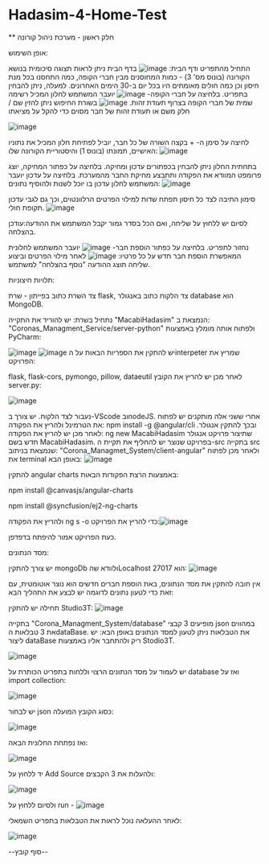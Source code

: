 # Hadasim-4-Home-Test
**
חלק ראשון - מערכת ניהול קורונה

אופן השימוש:

התחיל מהתפריט ודף הבית:
![image](https://github.com/TairMalul/Hadasim-4-Home-Test/assets/118104637/f49b7ae0-2eff-4183-805e-de9d55dadf78)
בדף הבית ניתן לראות תצוגה סיכומית בנושא הקורונה (בונוס מס' 3) - כמות המחוסנים מבין חברי הקופה, כמה התחסנו בכל מנת חיסון וכן כמה חולים מאומתים היו בכל יום ב-30 הימים האחרונים.
למעלה, ניתן להבחין בתפריט. בלחיצה על חברי הקופה-
![image](https://github.com/TairMalul/Hadasim-4-Home-Test/assets/118104637/b8071d05-3f88-4f89-9e46-57da311d6eaa)
יועבר המשתמש לחלון המכיל רשימה שמית של חברי הקופה בצרוף תעודת זהות. 
![image](https://github.com/TairMalul/Hadasim-4-Home-Test/assets/118104637/d50028d6-080d-479c-b3b6-078e7aade0d3)
בשורת החיפוש ניתן להזין שם / חלק משם או תעודת זהות של חבר מסוים כדי להקל על מציאתו

![image](https://github.com/TairMalul/Hadasim-4-Home-Test/assets/118104637/ca461ef7-72fd-411a-a91a-1976c69e0166)

לחיצה על סימן ה- + בקצה השורה של כל חבר, יוביל לפתיחת חלון המכיל את נתוניו האישיים, תמונתו (בונוס 1) והיסטוריית הקורונה שלו:
![image](https://github.com/TairMalul/Hadasim-4-Home-Test/assets/118104637/4697d424-e6e7-44e2-b386-bd6114b8b54d)

בתחתית החלון ניתן להבחין בכפתורים עדכון ומחיקה. בלחיצה על כפתור המחיקה, יוצג פרומפט המוודא את הפקודה ותתבצע מחיקת החבר מהמערכת.
בלחיצה על עדכון יועבר המשתמש לחלון עדכון בו יוכל לשנות ולהוסיף נתונים:
![image](https://github.com/TairMalul/Hadasim-4-Home-Test/assets/118104637/ba39aa0f-8f17-483e-abd7-80d03e3c0fc1)

סימון התיבה לצד כל חיסון תפתח שדות למילוי הפרטים הרלוונטוים, וכך גם לגבי עדכון תקופת חולי.
![image](https://github.com/TairMalul/Hadasim-4-Home-Test/assets/118104637/a25750b0-9cc8-4f30-861a-b23e7e13536f)

לסיום יש ללחוץ על שליחה, ואם הכל בסדר גמור יקבל המשתמש את ההודעה:עודכן בהצלחה.

נחזור לתפריט.
בלחיצה על כפתור הוספת חבר-
![image](https://github.com/TairMalul/Hadasim-4-Home-Test/assets/118104637/d1ec7775-6ef4-4029-ab45-d24ec24da3fb)
יועבר המשתמש לחלונית המאפשרת הוספת חבר חדש על כל פרטיו:
![image](https://github.com/TairMalul/Hadasim-4-Home-Test/assets/118104637/bc3edc0f-7015-4bb9-b217-e79347c2109b)
לאחר מילוי הפרטים וביצוע שליחה תוצג ההודעה "נוסף בהצלחה" למשתמש.

תלויות חיצוניות:

צד השרת כתוב בפייתון - שרת flask, צד הלקוח כתוב באנגולר database הוא MongoDB.

נתחיל בשרת:
יש להוריד את התקייה "MacabiHadasim" הנמצאת ב: "Coronas_Managment_Service/server-python" ולפתוח אותה מומלץ באמצעות PyCharm:

![image](https://github.com/TairMalul/Hadasim-4-Home-Test/assets/118104637/5d5b9f7f-19dd-44be-accf-8b77d1bbcafd)
![image](https://github.com/TairMalul/Hadasim-4-Home-Test/assets/118104637/ac44bb6e-1728-4bbb-b6b4-4996eb35c225)
יש להתקין את הספריות הבאות על הinterpeter שמריץ את הפרויקט:

flask, flask-cors, pymongo, pillow, dataeutil
לאחר מכן יש להריץ את הקובץ server.py:


![image](https://github.com/TairMalul/Hadasim-4-Home-Test/assets/118104637/9e48b9e2-4414-4255-9ed0-071ca975e6e8)

נעבור לצד הלקוח. יש צורך ב-VScode ובnodeJS. 
אחרי ששני אלה מותקנים יש לפתוח את הטרמינל ולהריץ את הפקודה: npm install -g @angular/cli ובכך להתקין אנגולר. 
לאחר מכן יש להריץ את הפקודה: ng new MacabiHadasim שתיצור פרויקט אנגולר חדש בשם MacabiHadasim. 
בפרויקט שנוצר יש להחליף את תקיית ה-src בתקייה src שנמצאת בניתוב: "Corona_Managmet_System/client-angular" ולאחר מכן לפתוח את terminal באופן הבא:
![image](https://github.com/TairMalul/Hadasim-4-Home-Test/assets/118104637/b8edea47-681d-4916-a9bb-5aa09ba8c70b)

להתקין angular charts באמצעות הרצת הפקודות הבאות:

npm install @canvasjs/angular-charts

npm install @syncfusion/ej2-ng-charts


ולהריץ את הפקודה ng s -o כדי להריץ את הפרויקט:![image](https://github.com/TairMalul/Hadasim-4-Home-Test/assets/118104637/3facde17-ae50-42b5-ab27-28862a1bf7a1)

כעת הפרויקט אמור להיפתח בדפדפן.


 מסד הנתונים: 
 
 יש צורך להתקין mongoDb ולוודא שהLocalhost הוא 27017:
 ![image](https://github.com/TairMalul/Hadasim-4-Home-Test/assets/118104637/56749c1f-057c-468c-88c3-298ebaef6493)

אין חובה להתקין את מסד הנתונים, באת הוספת חברים חדשים הוא נוצר אוטומטית,  עם זאת כדי לטעון נתונים לדוגמה יש לבצע את התהליך הבא:

תחילה יש להתקין Studio3T: ![image](https://github.com/TairMalul/Hadasim-4-Home-Test/assets/118104637/bdb0895e-7058-4d71-a057-4c26256423d1)


 בתקייה "Corona_Managment_System/database" מופיעים 3 קבצי json במהווים את 3 טבלאות הdataBase. את הטבלאות ניתן לטעון למסד הנתונים באופן הבא: יש ליצור dataBase ריק ולהתחבר אליו באמצעות Stodio3T. 

![image](https://github.com/TairMalul/Hadasim-4-Home-Test/assets/118104637/569fb9c4-a521-495e-bc6c-8a917df9ff4d)

יש לעמוד על מסד הנתונים הרצוי וללחות בתפריט הכותרת על database ואז על import collection:

![image](https://github.com/TairMalul/Hadasim-4-Home-Test/assets/118104637/084f82e3-709b-434b-bf3e-52bdf59188a7)


יש לבחור json כסוג הקובץ המועלה:

![image](https://github.com/TairMalul/Hadasim-4-Home-Test/assets/118104637/c8edcd33-8069-421f-882c-cfe200a7f67b)


ואז נפתחת החלונית הבאה:

![image](https://github.com/TairMalul/Hadasim-4-Home-Test/assets/118104637/dad9525f-f45b-4af9-b9d5-ee1cd63ec0bf)

יד ללחוץ על Add Source ולהעלות את 3 הקבצים: 

![image](https://github.com/TairMalul/Hadasim-4-Home-Test/assets/118104637/8026aadb-5705-4e74-8f76-bcedfd7012af)

ולסיום ללחוץ על run - ![image](https://github.com/TairMalul/Hadasim-4-Home-Test/assets/118104637/4d6f5346-ae0e-417f-aff6-fc5bd1aaedae)

לאחר ההעלאה נוכל לראות את הטבלאות בתפריט השמאלי:

![image](https://github.com/TairMalul/Hadasim-4-Home-Test/assets/118104637/9969aa29-640e-4faf-967b-795fbbfd2ed0)


--סוף קובץ--




